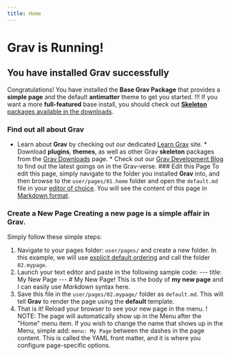 ```yaml
---
title: Home
---
```


<h1 id="gravisrunning">Grav is Running!</h1>

<h2 id="youhaveinstalledgravsuccessfully">You have installed <strong>Grav</strong> successfully</h2>

<p>Congratulations! You have installed the <strong>Base Grav Package</strong> that provides a <strong>simple page</strong> and the default <strong>antimatter</strong> theme to get you started. !!! If you want a more <strong>full-featured</strong> base install, you should check out <a href="http://getgrav.org/downloads"><strong>Skeleton</strong> packages available in the downloads</a>. </p>

<h3 id="findoutallaboutgrav">Find out all about Grav</h3>

<ul>
<li>Learn about <strong>Grav</strong> by checking out our dedicated <a href="http://learn.getgrav.org">Learn Grav</a> site. * Download <strong>plugins</strong>, <strong>themes</strong>, as well as other Grav <strong>skeleton</strong> packages from the <a href="http://getgrav.org/downloads">Grav Downloads</a> page. * Check out our <a href="http://getgrav.org/blog">Grav Development Blog</a> to find out the latest goings on in the Grav-verse. ### Edit this Page To edit this page, simply navigate to the folder you installed <strong>Grav</strong> into, and then browse to the <code>user/pages/01.home</code> folder and open the <code>default.md</code> file in your <a href="http://learn.getgrav.org/basics/requirements">editor of choice</a>. You will see the content of this page in <a href="http://learn.getgrav.org/content/markdown">Markdown format</a>. </li>
</ul>

<h3 id="createanewpagecreatinganewpageisasimpleaffairingrav">Create a New Page Creating a new page is a simple affair in <strong>Grav</strong>.</h3>

<p>Simply follow these simple steps: </p>

<ol>
<li>Navigate to your pages folder: <code>user/pages/</code> and create a new folder. In this example, we will use <a href="http://learn.getgrav.org/content/content-pages">explicit default ordering</a> and call the folder <code>02.mypage</code>. </li>

<li>Launch your text editor and paste in the following sample code: --- title: My New Page --- # My New Page! This is the body of <strong>my new page</strong> and I can easily use <em>Markdown</em> syntax here. </li>

<li>Save this file in the <code>user/pages/02.mypage/</code> folder as <code>default.md</code>. This will tell <strong>Grav</strong> to render the page using the <strong>default</strong> template. </li>

<li>That is it! Reload your browser to see your new page in the menu. ! NOTE: The page will automatically show up in the Menu after the "Home" menu item. If you wish to change the name that shows up in the Menu, simple add: <code>menu: My Page</code> between the dashes in the page content. This is called the YAML front matter, and it is where you configure page-specific options.</li>
</ol>